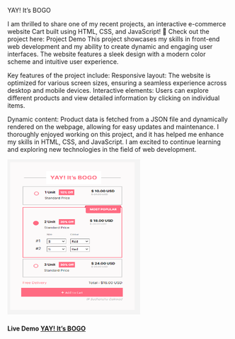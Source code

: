 YAY! It’s BOGO

I am thrilled to share one of my recent projects, an interactive e-commerce website Cart built using HTML, CSS, and JavaScript! 🎉
Check out the project here: Project Demo
This project showcases my skills in front-end web development and my ability to create dynamic and engaging user interfaces. The website features a sleek design with a modern color scheme and intuitive user experience.

Key features of the project include:
Responsive layout: The website is optimized for various screen sizes, ensuring a seamless experience across desktop and mobile devices.
Interactive elements: Users can explore different products and view detailed information by clicking on individual items.

Dynamic content: Product data is fetched from a JSON file and dynamically rendered on the webpage, allowing for easy updates and maintenance.
I thoroughly enjoyed working on this project, and it has helped me enhance my skills in HTML, CSS, and JavaScript. I am excited to continue learning and exploring new technologies in the field of web development.

<img src="https://github.com/sudhanshu1313/YAYIt-sBOGOCart/blob/main/Shopping.png" alt="calculator" width="300" height="350px">

<h4>Live Demo <a href="https://sudhanshu1313.github.io/Calculator/">YAY! It’s BOGO</a> </h4>
